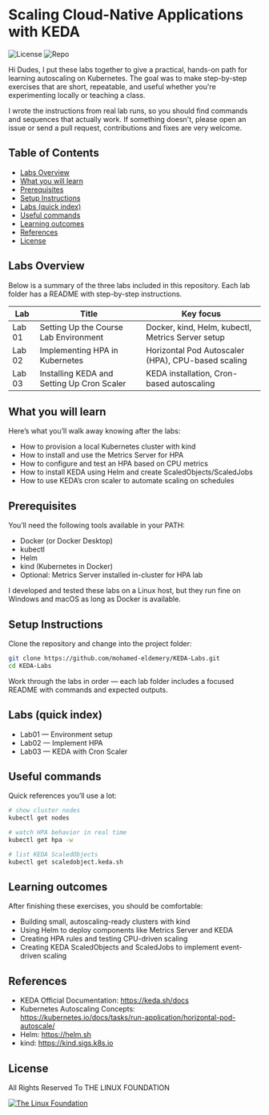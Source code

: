 

# Scaling Cloud-Native Applications with KEDA

![License](https://img.shields.io/badge/License-MIT-yellow.svg)
![Repo](https://img.shields.io/badge/KEDA--Labs-repo-blue?logo=github)

Hi Dudes, I put these labs together to give a practical, hands-on path for learning autoscaling on Kubernetes. The goal was to make step-by-step exercises that are short, repeatable, and useful whether you're experimenting locally or teaching a class.

I wrote the instructions from real lab runs, so you should find commands and sequences that actually work. If something doesn't, please open an issue or send a pull request, contributions and fixes are very welcome.

## Table of Contents

- [Labs Overview](#labs-overview)
- [What you will learn](#what-you-will-learn)
- [Prerequisites](#prerequisites)
- [Setup Instructions](#setup-instructions)
- [Labs (quick index)](#labs-quick-index)
- [Useful commands](#useful-commands)
- [Learning outcomes](#learning-outcomes)
- [References](#references)
- [License ](#license)


## Labs Overview

Below is a summary of the three labs included in this repository. Each lab folder has a README with step-by-step instructions.

| Lab | Title | Key focus |
|-----|-------|-----------|
| Lab 01 | Setting Up the Course Lab Environment | Docker, kind, Helm, kubectl, Metrics Server setup |
| Lab 02 | Implementing HPA in Kubernetes | Horizontal Pod Autoscaler (HPA), CPU-based scaling |
| Lab 03 | Installing KEDA and Setting Up Cron Scaler | KEDA installation, Cron-based autoscaling |

## What you will learn

Here’s what you’ll walk away knowing after the labs:

- How to provision a local Kubernetes cluster with kind
- How to install and use the Metrics Server for HPA
- How to configure and test an HPA based on CPU metrics
- How to install KEDA using Helm and create ScaledObjects/ScaledJobs
- How to use KEDA’s cron scaler to automate scaling on schedules

## Prerequisites

You’ll need the following tools available in your PATH:

- Docker (or Docker Desktop)
- kubectl
- Helm
- kind (Kubernetes in Docker)
- Optional: Metrics Server installed in-cluster for HPA lab

I developed and tested these labs on a Linux host, but they run fine on Windows and macOS as long as Docker is available.

## Setup Instructions

Clone the repository and change into the project folder:

```bash
git clone https://github.com/mohamed-eldemery/KEDA-Labs.git
cd KEDA-Labs
```

Work through the labs in order — each lab folder includes a focused README with commands and expected outputs.

## Labs (quick index)

- Lab01 — Environment setup
- Lab02 — Implement HPA
- Lab03 — KEDA with Cron Scaler

## Useful commands

Quick references you’ll use a lot:

```bash
# show cluster nodes
kubectl get nodes

# watch HPA behavior in real time
kubectl get hpa -w

# list KEDA ScaledObjects
kubectl get scaledobject.keda.sh
```

## Learning outcomes

After finishing these exercises, you should be comfortable:

- Building small, autoscaling-ready clusters with kind
- Using Helm to deploy components like Metrics Server and KEDA
- Creating HPA rules and testing CPU-driven scaling
- Creating KEDA ScaledObjects and ScaledJobs to implement event-driven scaling

## References

- KEDA Official Documentation: https://keda.sh/docs
- Kubernetes Autoscaling Concepts: https://kubernetes.io/docs/tasks/run-application/horizontal-pod-autoscale/
- Helm: https://helm.sh
- kind: https://kind.sigs.k8s.io

## License

All Rights Reserved To THE LINUX FOUNDATION

[![The Linux Foundation](https://cdn.brandfetch.io/id_CoieTrV/theme/dark/logo.svg?c=1bxid64Mup7aczewSAYMX&t=1702423853110)](https://linuxfoundation.org)






